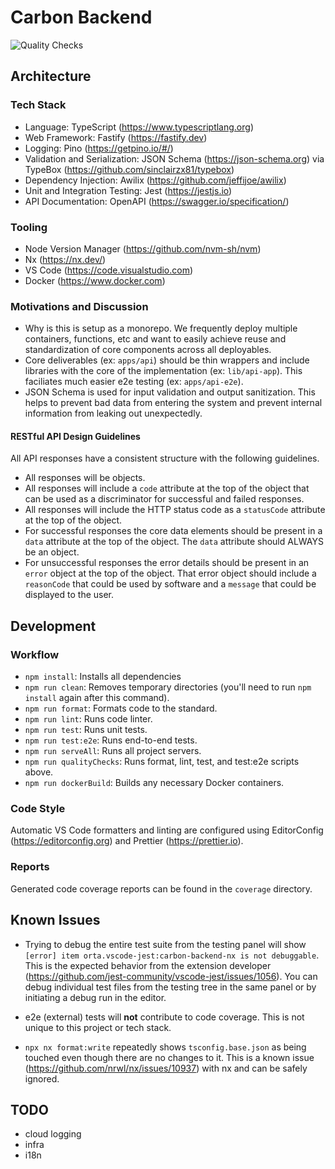 # Carbon Backend

![Quality Checks](https://github.com/atomicrobot/Carbon-Backend/actions/workflows/quality.yml/badge.svg)

## Architecture

### Tech Stack

- Language: TypeScript (https://www.typescriptlang.org)
- Web Framework: Fastify (https://fastify.dev)
- Logging: Pino (https://getpino.io/#/)
- Validation and Serialization: JSON Schema (https://json-schema.org) via TypeBox (https://github.com/sinclairzx81/typebox)
- Dependency Injection: Awilix (https://github.com/jeffijoe/awilix)
- Unit and Integration Testing: Jest (https://jestjs.io)
- API Documentation: OpenAPI (https://swagger.io/specification/)

### Tooling

- Node Version Manager (https://github.com/nvm-sh/nvm)
- Nx (https://nx.dev/)
- VS Code (https://code.visualstudio.com)
- Docker (https://www.docker.com)

### Motivations and Discussion

- Why is this is setup as a monorepo. We frequently deploy multiple containers, functions, etc and want to easily achieve reuse and standardization of core components across all deployables.
- Core deliverables (ex: `apps/api`) should be thin wrappers and include libraries with the core of the implementation (ex: `lib/api-app`). This faciliates much easier e2e testing (ex: `apps/api-e2e`).
- JSON Schema is used for input validation and output sanitization. This helps to prevent bad data from entering the system and prevent internal information from leaking out unexpectedly.

#### RESTful API Design Guidelines

All API responses have a consistent structure with the following guidelines.

- All responses will be objects.
- All responses will include a `code` attribute at the top of the object that can be used as a discriminator for successful and failed responses.
- All responses will include the HTTP status code as a `statusCode` attribute at the top of the object.
- For successful responses the core data elements should be present in a `data` attribute at the top of the object. The `data` attribute should ALWAYS be an object.
- For unsuccessful responses the error details should be present in an `error` object at the top of the object. That error object should include a `reasonCode` that could be used by software and a `message` that could be displayed to the user.

## Development

### Workflow

- `npm install`: Installs all dependencies
- `npm run clean`: Removes temporary directories (you'll need to run `npm install` again after this command).
- `npm run format`: Formats code to the standard.
- `npm run lint`: Runs code linter.
- `npm run test`: Runs unit tests.
- `npm run test:e2e`: Runs end-to-end tests.
- `npm run serveAll`: Runs all project servers.
- `npm run qualityChecks`: Runs format, lint, test, and test:e2e scripts above.
- `npm run dockerBuild`: Builds any necessary Docker containers.

### Code Style

Automatic VS Code formatters and linting are configured using EditorConfig (https://editorconfig.org) and Prettier (https://prettier.io).

### Reports

Generated code coverage reports can be found in the `coverage` directory.

## Known Issues

- Trying to debug the entire test suite from the testing panel will show `[error] item orta.vscode-jest:carbon-backend-nx is not debuggable`. This is the expected behavior from the extension developer (https://github.com/jest-community/vscode-jest/issues/1056). You can debug individual test files from the testing tree in the same panel or by initiating a debug run in the editor.

- e2e (external) tests will **not** contribute to code coverage. This is not unique to this project or tech stack.

- `npx nx format:write` repeatedly shows `tsconfig.base.json` as being touched even though there are no changes to it. This is a known issue (https://github.com/nrwl/nx/issues/10937) with nx and can be safely ignored.

## TODO

- cloud logging
- infra
- i18n
